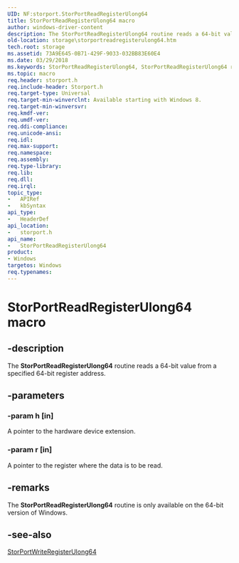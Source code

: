 ```yaml
---
UID: NF:storport.StorPortReadRegisterUlong64
title: StorPortReadRegisterUlong64 macro
author: windows-driver-content
description: The StorPortReadRegisterUlong64 routine reads a 64-bit value from a specified 64-bit register address.
old-location: storage\storportreadregisterulong64.htm
tech.root: storage
ms.assetid: 73A9E645-0B71-429F-9033-032BB83E60E4
ms.date: 03/29/2018
ms.keywords: StorPortReadRegisterUlong64, StorPortReadRegisterUlong64 routine [Storage Devices], storage.storportreadregisterulong64, storport/StorPortReadRegisterUlong64
ms.topic: macro
req.header: storport.h
req.include-header: Storport.h
req.target-type: Universal
req.target-min-winverclnt: Available starting with Windows 8.
req.target-min-winversvr: 
req.kmdf-ver: 
req.umdf-ver: 
req.ddi-compliance: 
req.unicode-ansi: 
req.idl: 
req.max-support: 
req.namespace: 
req.assembly: 
req.type-library: 
req.lib: 
req.dll: 
req.irql: 
topic_type:
-	APIRef
-	kbSyntax
api_type:
-	HeaderDef
api_location:
-	storport.h
api_name:
-	StorPortReadRegisterUlong64
product:
- Windows
targetos: Windows
req.typenames: 
---
```


# StorPortReadRegisterUlong64 macro


## -description


The <b>StorPortReadRegisterUlong64</b> routine reads a 64-bit value from a specified 64-bit register address.


## -parameters




### -param h [in]

A pointer to the hardware device extension.


### -param r [in]

A pointer to the register where the data is to be read. 

## -remarks



The <b>StorPortReadRegisterUlong64</b> routine is only available on the 64-bit version of Windows.




## -see-also




<a href="https://msdn.microsoft.com/library/windows/hardware/hh967743">StorPortWriteRegisterUlong64</a>
 

 

